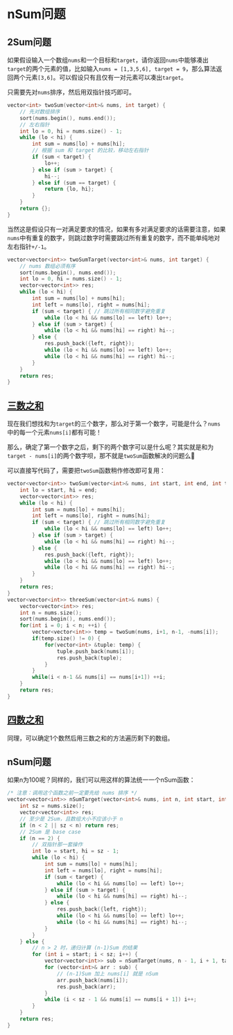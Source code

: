 # nSum问题

## 2Sum问题

如果假设输入一个数组`nums`和一个目标和`target`，请你返回`nums`中能够凑出`target`的两个元素的值，比如输入`nums = [1,3,5,6], target = 9`，那么算法返回两个元素`[3,6]`。可以假设只有且仅有一对元素可以凑出`target`。

只需要先对`nums`排序，然后用双指针技巧即可。
```cpp
vector<int> twoSum(vector<int>& nums, int target) {
    // 先对数组排序
    sort(nums.begin(), nums.end());
    // 左右指针
    int lo = 0, hi = nums.size() - 1;
    while (lo < hi) {
        int sum = nums[lo] + nums[hi];
        // 根据 sum 和 target 的比较，移动左右指针
        if (sum < target) {
            lo++;
        } else if (sum > target) {
            hi--;
        } else if (sum == target) {
            return {lo, hi};
        }
    }
    return {};
}
```
当然这是假设只有一对满足要求的情况，如果有多对满足要求的话需要注意，如果`nums`中有重复的数字，则跳过数字时需要跳过所有重复的数字，而不能单纯地对左右指针`+/-1`。
```cpp
vector<vector<int>> twoSumTarget(vector<int>& nums, int target) {
    // nums 数组必须有序
    sort(nums.begin(), nums.end());
    int lo = 0, hi = nums.size() - 1;
    vector<vector<int>> res;
    while (lo < hi) {
        int sum = nums[lo] + nums[hi];
        int left = nums[lo], right = nums[hi];
        if (sum < target) { // 跳过所有相同数字避免重复
            while (lo < hi && nums[lo] == left) lo++;
        } else if (sum > target) {
            while (lo < hi && nums[hi] == right) hi--;
        } else {
            res.push_back({left, right});
            while (lo < hi && nums[lo] == left) lo++;
            while (lo < hi && nums[hi] == right) hi--;
        }
    }
    return res;
}
```

## [三数之和](https://leetcode-cn.com/problems/3sum/)
现在我们想找和为`target`的三个数字，那么对于第一个数字，可能是什么？`nums`中的每一个元素`nums[i]`都有可能！

那么，确定了第一个数字之后，剩下的两个数字可以是什么呢？其实就是和为`target - nums[i]`的两个数字呗，那不就是`twoSum`函数解决的问题么🤔

可以直接写代码了，需要把`twoSum`函数稍作修改即可复用：
```cpp
vector<vector<int>> twoSum(vector<int>& nums, int start, int end, int target) {
    int lo = start, hi = end;
    vector<vector<int>> res;
    while (lo < hi) {
        int sum = nums[lo] + nums[hi];
        int left = nums[lo], right = nums[hi];
        if (sum < target) { // 跳过所有相同数字避免重复
            while (lo < hi && nums[lo] == left) lo++;
        } else if (sum > target) {
            while (lo < hi && nums[hi] == right) hi--;
        } else {
            res.push_back({left, right});
            while (lo < hi && nums[lo] == left) lo++;
            while (lo < hi && nums[hi] == right) hi--;
        }
    }
    return res;
}
vector<vector<int>> threeSum(vector<int>& nums) {
    vector<vector<int>> res;
    int n = nums.size();
    sort(nums.begin(), nums.end());
    for(int i = 0; i < n; ++i) {
        vector<vector<int>> temp = twoSum(nums, i+1, n-1, -nums[i]);
        if(temp.size() != 0) {
            for(vector<int> &tuple: temp) {
                tuple.push_back(nums[i]);
                res.push_back(tuple);
            }
        }
        while(i < n-1 && nums[i] == nums[i+1]) ++i;
    }
    return res;
}
```

## [四数之和](https://leetcode-cn.com/problems/4sum/)
同理，可以确定1个数然后用三数之和的方法遍历剩下的数组。

## nSum问题
如果n为100呢？同样的，我们可以用这样的算法统一一个nSum函数：
```cpp
/* 注意：调用这个函数之前一定要先给 nums 排序 */
vector<vector<int>> nSumTarget(vector<int>& nums, int n, int start, int target) {
    int sz = nums.size();
    vector<vector<int>> res;
    // 至少是 2Sum，且数组大小不应该小于 n
    if (n < 2 || sz < n) return res;
    // 2Sum 是 base case
    if (n == 2) {
        // 双指针那一套操作
        int lo = start, hi = sz - 1;
        while (lo < hi) {
            int sum = nums[lo] + nums[hi];
            int left = nums[lo], right = nums[hi];
            if (sum < target) {
                while (lo < hi && nums[lo] == left) lo++;
            } else if (sum > target) {
                while (lo < hi && nums[hi] == right) hi--;
            } else {
                res.push_back({left, right});
                while (lo < hi && nums[lo] == left) lo++;
                while (lo < hi && nums[hi] == right) hi--;
            }
        }
    } else {
        // n > 2 时，递归计算 (n-1)Sum 的结果
        for (int i = start; i < sz; i++) {
            vector<vector<int>> sub = nSumTarget(nums, n - 1, i + 1, target - nums[i]);
            for (vector<int>& arr : sub) {
                // (n-1)Sum 加上 nums[i] 就是 nSum
                arr.push_back(nums[i]);
                res.push_back(arr);
            }
            while (i < sz - 1 && nums[i] == nums[i + 1]) i++;
        }
    }
    return res;
}
```